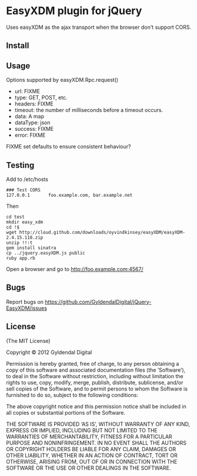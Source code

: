 EasyXDM plugin for jQuery
=========================

Uses easyXDM as the ajax transport when the browser don't support
CORS.

Install
-------

Usage
-----

Options supported by easyXDM.Rpc.request()

 - url:     FIXME
 - type:    GET, POST, etc.
 - headers: FIXME
 - timeout: the number of milliseconds before a timeout occurs.
 - data:    A map
 - dataType: json
 - success: FIXME
 - error:   FIXME

FIXME set defaults to ensure consistent behaviour?


Testing
-------

Add to /etc/hosts

    ### Test CORS
    127.0.0.1       foo.example.com, bar.example.net

Then

    cd test
    mkdir easy_xdm
    cd !$
    wget http://cloud.github.com/downloads/oyvindkinsey/easyXDM/easyXDM-2.4.15.118.zip
    unzip !!:t
    gem install sinatra
    cp ../jquery.easyXDM.js public
    ruby app.rb

Open a browser and go to http://foo.example.com:4567/


Bugs
----

Report bugs on https://github.com/GyldendalDigital/jQuery-EasyXDM/issues

License
-------

(The MIT License)

Copyright © 2012 Gyldendal Digital

Permission is hereby granted, free of charge, to any person obtaining
a copy of this software and associated documentation files (the
‘Software’), to deal in the Software without restriction, including
without limitation the rights to use, copy, modify, merge, publish,
distribute, sublicense, and/or sell copies of the Software, and to
permit persons to whom the Software is furnished to do so, subject to
the following conditions:

The above copyright notice and this permission notice shall be
included in all copies or substantial portions of the Software.

THE SOFTWARE IS PROVIDED ‘AS IS’, WITHOUT WARRANTY OF ANY KIND,
EXPRESS OR IMPLIED, INCLUDING BUT NOT LIMITED TO THE WARRANTIES OF
MERCHANTABILITY, FITNESS FOR A PARTICULAR PURPOSE AND
NONINFRINGEMENT. IN NO EVENT SHALL THE AUTHORS OR COPYRIGHT HOLDERS BE
LIABLE FOR ANY CLAIM, DAMAGES OR OTHER LIABILITY, WHETHER IN AN ACTION
OF CONTRACT, TORT OR OTHERWISE, ARISING FROM, OUT OF OR IN CONNECTION
WITH THE SOFTWARE OR THE USE OR OTHER DEALINGS IN THE SOFTWARE.
